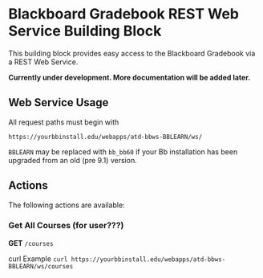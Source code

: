 Blackboard Gradebook REST Web Service Building Block
===================

This building block provides easy access to the Blackboard Gradebook via a REST
  Web Service.

**Currently under development.  More documentation will be added later.**


Web Service Usage
-----------

All request paths must begin with

````https://yourbbinstall.edu/webapps/atd-bbws-BBLEARN/ws/````

````BBLEARN```` may be replaced with ````bb_bb60```` if your Bb installation has
been upgraded from an old (pre 9.1) version.


Actions
-----

The following actions are available:


### Get All Courses (for user???)

**GET** ````/courses````

curl Example
```` curl https://yourbbinstall.edu/webapps/atd-bbws-BBLEARN/ws/courses ````


